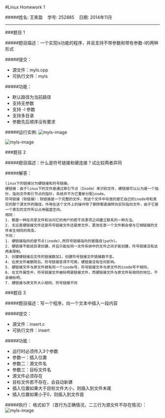 #Linux Homework 1 

#####姓名: 王笑盈 &nbsp;&nbsp; 学号: 252885 &nbsp;&nbsp; 日期: 2014年11月

---

###题目 1

#####题目描述：一个实现ls功能的程序，并且支持不带参数和带有参数-l的两种形式

#####提交：
- 源文件：myls.cpp
- 可执行文件：myls

#####功能：
- 默认路径为当前路径
- 支持无参数
- 支持 -l 参数
- 支持多目录
- 参数先后顺序没有要求

#####运行实例:
![myls-image](https://raw.githubusercontent.com/wangxiaoying/linux-homework1/master/images/image1.png)

![myls-image](https://raw.githubusercontent.com/wangxiaoying/linux-homework1/master/images/image2.png)
	
###题目 2

#####题目描述：什么是符号链接和硬连接？试比较两者异同

#####解答：
```
linux下的链接分为硬链接和符号链接。
硬链接：由于linux下的文件是通过索引节点（Inode）来识别文件，硬链接可以认为是一个指针，指向文件索引节点的指针，系统并不为它重新分配inode。
符号链接（软链接）：软链接是一个完整的文件，而这个文件中存放的是它自己的inode号和真实的那个源文件的路径。作用在这个文件上的操作除了删除都直接转向实际指向文件，由于它是一个真实的文件所以占用磁盘空间。
相同：
1. 都是一种在共享文件和访问它的用户的若干目录项之间建立联系的一种方法。
2. 无论是硬链接文件还是符号链接文件还是原文件，更改任意一个文件都会使与它相链接的文件发生相同的改变。
不同：
1. 硬链接指向的是节点(inode),而符号链接指向的是路径(path)。
2. 硬链接不能给目录创建，并且只能在同一文件系统中的文件之间才能创建，符号链接没有这两条限制。
3. 创建硬链接后文件的链接数加1，创建符号链接文件链接数不变。
4. 在原文件被删除后，符号链接变得不可用，硬链接没有任何影响。
5. 硬链接文件与原文件拥有同一个inode号，符号链接文件与原文件的inode号不相同。
6. 在文件属性中，符号链接文件被标明是链接文件，而硬链接文件与原文件有相同的地位，不会被标明。
7. 硬链接与原文件大小相同，符号链接不同
```

###题目 3

#####题目描述：写一个程序，向一个文本中插入一段内容

#####提交：
- 源文件：insert.c
- 可执行文件：insert

#####功能：
- 运行时必须传入3个参数
- 参数一：插入位置
- 参数二：源文件名
- 参数三：目标文件名
- 源文件必须存在
- 目标文件若不存在，会自动新建
- 插入位置如果大于目标文件大小，则插入到文件末尾
- 插入位置如果小于0，则插入到文件首

#####执行：
格式如下（首行为正确情况，二三行为源文件不存在情况）：
![myls-image](https://raw.githubusercontent.com/wangxiaoying/linux-homework1/master/images/image3.png)
